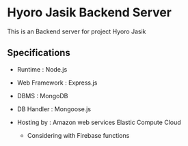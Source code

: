 # Hyoro Jasik Backend Server

This is an Backend server for project Hyoro Jasik

## Specifications

- Runtime : Node.js

- Web Framework : Express.js

- DBMS : MongoDB

- DB Handler : Mongoose.js

- Hosting by : Amazon web services Elastic Compute Cloud

  - Considering with Firebase functions
